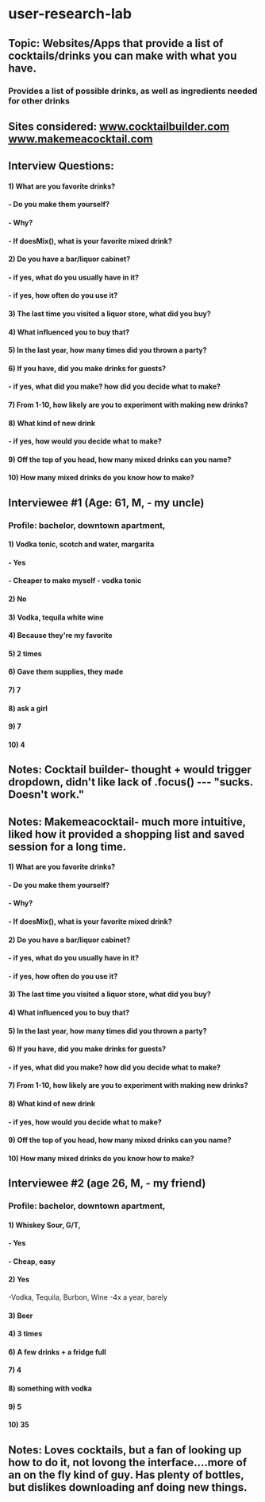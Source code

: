 # user-research-lab

## Topic: Websites/Apps that provide a list of cocktails/drinks you can make with what you have.
### Provides a list of possible drinks, as well as ingredients needed for other drinks

## Sites considered: www.cocktailbuilder.com www.makemeacocktail.com

## Interview Questions:

#### 1) What are you favorite drinks?
#### - Do you make them yourself?
#### - Why?
#### - If doesMix(), what is your favorite mixed drink?
#### 2) Do you have a bar/liquor cabinet?
#### - if yes, what do you usually have in it?
#### - if yes, how often do you use it?
#### 3) The last time you visited a liquor store, what did you buy?
#### 4) What influenced you to buy that?
#### 5) In the last year, how many times did you thrown a party?
#### 6) If you have, did you make drinks for guests?
#### - if yes, what did you make? how did you decide what to make?
#### 7) From 1-10, how likely are you to experiment with making new drinks?
#### 8) What kind of new drink
#### - if yes, how would you decide what to make?
#### 9) Off the top of you head, how many mixed drinks can you name?
#### 10) How many mixed drinks do you know how to make?

## Interviewee #1 (Age: 61, M, - my uncle)
### Profile: bachelor, downtown apartment,
#### 1) Vodka tonic, scotch and water, margarita
#### - Yes
#### - Cheaper to make myself - vodka tonic
#### 2) No
#### 3) Vodka, tequila white wine
#### 4) Because they're my favorite
#### 5) 2 times
#### 6) Gave them supplies, they made
#### 7) 7
#### 8) ask a girl
#### 9) 7
#### 10) 4

## Notes: Cocktail builder- thought + would trigger dropdown, didn't like lack of .focus() --- "sucks. Doesn't work."
## Notes: Makemeacocktail- much more intuitive, liked how it provided a shopping list and saved session for a long time.

#### 1) What are you favorite drinks?
#### - Do you make them yourself?
#### - Why?
#### - If doesMix(), what is your favorite mixed drink?
#### 2) Do you have a bar/liquor cabinet?
#### - if yes, what do you usually have in it?
#### - if yes, how often do you use it?
#### 3) The last time you visited a liquor store, what did you buy?
#### 4) What influenced you to buy that?
#### 5) In the last year, how many times did you thrown a party?
#### 6) If you have, did you make drinks for guests?
#### - if yes, what did you make? how did you decide what to make?
#### 7) From 1-10, how likely are you to experiment with making new drinks?
#### 8) What kind of new drink
#### - if yes, how would you decide what to make?
#### 9) Off the top of you head, how many mixed drinks can you name?
#### 10) How many mixed drinks do you know how to make?


## Interviewee #2 (age 26, M, - my friend)
### Profile: bachelor, downtown apartment,
#### 1) Whiskey Sour, G/T, 
#### - Yes
#### - Cheap, easy
#### 2) Yes
-Vodka, Tequila, Burbon, Wine
-4x a year, barely
#### 3) Beer
#### 4) 3 times
#### 6) A few drinks + a fridge full
#### 7) 4
#### 8) something with vodka
#### 9) 5
#### 10) 35

## Notes: Loves cocktails, but a fan of looking up how to do it, not lovong the interface....more of an on the fly kind of guy. Has plenty of bottles, but dislikes downloading anf doing new things.
